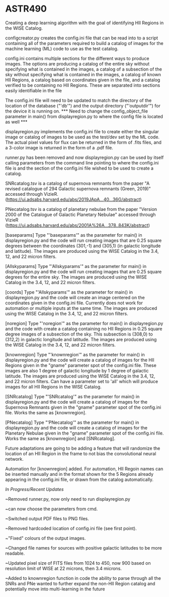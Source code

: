 # ASTR490
Creating a deep learning algorithm with the goal of identifying HII Regions in
the WISE Catalog.

configcreator.py creates the config.ini file that can be read into to a script
containing all of the parameters required to build a catalog of images for the
machine learning (ML) code to use as the test catalog.

config.ini contains multiple sections for the different ways to produce images. 
The options are producing a catalog of the entire sky without specifying what
is contained in the images, a catalog of a subsection of the sky without specifying
what is contained in the images, a catalog of known HII Regions, a catalog based on
coordinates given in the file, and a catalog verified to be containing no HII 
Regions. These are separated into sections easily identifiable in the file

The config.ini file will need to be updated to match the directory of the location
of the database ("'db'") and the output directory ("'outputdir'") for the device it
is running on. *** Need to change the config_object_file parameter in main() from
displayregion.py to where the config file is located as well ***

displayregion.py implements the config.ini file to create either the singular image
or catalog of images to be used as the test/dev set by the ML code. The actual pixel
values for flux can be returned in the form of .fits files, and a 3-color image is
returned in the form of a .pdf file.

runner.py has been removed and now displayregion.py can be used by itself calling
parameters from the command line pointing to where the config.ini file is and the
section of the config.ini file wished to be used to create a catalog.

SNRcatalog.tsv is a catalog of supernova remnants from the paper "A revised 
catalogue of 294 Galactic supernova remnants (Green, 2019)" accessed through VizieR.
(https://ui.adsabs.harvard.edu/abs/2019JApA...40...36G/abstract)

PNecatalog.tsv is a catalog of planetary nebulae from the paper "Version 2000 of the
Catalogue of Galactic Planetary Nebulae" accessed through VizieR
(https://ui.adsabs.harvard.edu/abs/2001A%26A...378..843K/abstract)

[baseparams]
Type "'baseparams'" as the parameter for main() in displayregion.py and the code will
run creating images that are 0.25 square degrees between the coordinates (301,-1) and 
(305,1) (in galactic longitude and latitude). The images are produced using the WISE
Catalog in the 3.4, 12, and 22 micron filters.

[Allskyparams]
Type "'Allskyparams'" as the parameter for main() in displayregion.py and the code will 
run creating images that are 0.25 square degrees for the entire sky. The images are
produced using the WISE Catalog in the 3.4, 12, and 22 micron filters.

[coords]
Type "'Allskyparams'" as the parameter for main() in displayregion.py and the code 
will create an image centered on the coordinates given in the config.ini file. Currently
does not work for automation or multiple inputs at the same time. The images are
produced using the WISE Catalog in the 3.4, 12, and 22 micron filters.

[noregion]
Type "'noregion'" as the parameter for main() in displayregion.py and the code with
create a catalog containing no HII Regions in 0.25 square degree images of a subsection
of the sky. This subsection is (308,0) to (312,2) in galactic longitude and latitude.
The images are produced using the WISE Catalog in the 3.4, 12, and 22 micron filters.

[knownregion]
Type "'knownregion'" as the parameter for main() in displayregion.py and the code will
create a catalog of images for the HII Regions given in the "gname" parameter spot of 
the config.ini file. These images are also 1 degree of galactic longitude by 1 degree
of galactic latitude. The images are produced using the WISE Catalog in the 3.4, 12, and
22 micron filters. Can have a parameter set to 'all' which will produce images for all
HII Regions in the WISE Catalog.

[SNRcatalog]
Type "'SNRcatalog'" as the parameter for main() in displayregion.py and the code will
create a catalog of images for the Supernova Remnants given in the "gname" parameter 
spot of the config.ini file. Works the same as [knownregion].

[PNecatalog]
Type "'PNecatalog'" as the parameter for main() in displayregion.py and the code will
create a catalog of images for the Planetary Nebulae given in the "gname" parameter 
spot of the config.ini file. Works the same as [knownregion] and [SNRcatalog].

Future adaptations are going to be adding a feature that will randomize the location
of an HII Region in the frame to not bias the convolutional neural network.

Automation for [knownregion] added. For automation, HII Regoin names can be inserted
manually and in the format shown for the 5 Regions already appearing in the
config.ini file, or drawn from the catalog automatically.

*In Progress/Recent Updates*

~Removed runner.py, now only need to run displayregion.py

~can now choose the parameters from cmd.

~Switched output PDF files to PNG files.

~Removed hardcoded location of config.ini file (see first point).

~"Fixed" colours of the output images.

~Changed file names for sources with positive galactic latitudes to be more readable.

~Updated pixel size of FITS files from 1024 to 450, now 900 based on resolution limit
of WISE at 22 microns, then 3.4 microns.

~Added to knownregion function in code the ability to parse through all the SNRs and 
PNe wanted to further expand the non-HII Region catalog and potentially move into
multi-learning in the future